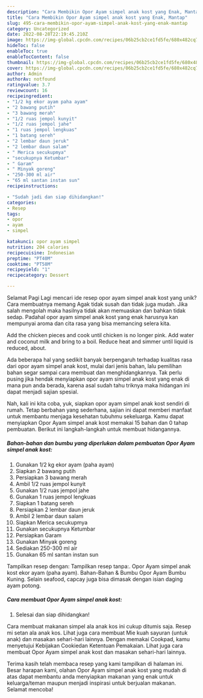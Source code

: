 ```yaml
---
description: "Cara Membikin Opor Ayam simpel anak kost yang Enak, Mantap"
title: "Cara Membikin Opor Ayam simpel anak kost yang Enak, Mantap"
slug: 495-cara-membikin-opor-ayam-simpel-anak-kost-yang-enak-mantap
category: Uncategorized
date: 2022-08-28T22:19:45.210Z
image: https://img-global.cpcdn.com/recipes/06b25cb2ce1fd5fe/680x482cq70/opor-ayam-simpel-anak-kost-foto-resep-utama.jpg
hideToc: false
enableToc: true
enableTocContent: false
thumbnail: https://img-global.cpcdn.com/recipes/06b25cb2ce1fd5fe/680x482cq70/opor-ayam-simpel-anak-kost-foto-resep-utama.jpg
cover: https://img-global.cpcdn.com/recipes/06b25cb2ce1fd5fe/680x482cq70/opor-ayam-simpel-anak-kost-foto-resep-utama.jpg
author: Admin
authorAv: notfound
ratingvalue: 3.7
reviewcount: 16
recipeingredient:
- "1/2 kg ekor ayam paha ayam"
- "2 bawang putih"
- "3 bawang merah"
- "1/2 ruas jempol kunyit"
- "1/2 ruas jempol jahe"
- "1 ruas jempol lengkuas"
- "1 batang sereh"
- "2 lembar daun jeruk"
- "2 lembar daun salam"
- " Merica secukupmya"
- "secukupnya Ketumbar"
- " Garam"
- " Minyak goreng"
- "250-300 ml air"
- "65 ml santan instan sun"
recipeinstructions:

- "Sudah jadi dan siap dihidangkan!"
categories:
- Resep
tags:
- opor
- ayam
- simpel

katakunci: opor ayam simpel 
nutrition: 204 calories
recipecuisine: Indonesian
preptime: "PT40M"
cooktime: "PT58M"
recipeyield: "1"
recipecategory: Dessert

---
```



Selamat Pagi Lagi mencari ide resep opor ayam simpel anak kost yang unik? Cara membuatnya memang Agak tidak susah dan tidak juga mudah. Jika salah mengolah maka hasilnya tidak akan memuaskan dan bahkan tidak sedap. Padahal opor ayam simpel anak kost yang enak harusnya kan mempunyai aroma dan cita rasa yang bisa memancing selera kita.


Add the chicken pieces and cook until chicken is no longer pink. Add water and coconut milk and bring to a boil. Reduce heat and simmer until liquid is reduced, about.

Ada beberapa hal yang sedikit banyak berpengaruh terhadap kualitas rasa dari opor ayam simpel anak kost, mulai dari jenis bahan, lalu pemilihan bahan segar sampai cara membuat dan menghidangkannya. Tak perlu pusing jika hendak menyiapkan opor ayam simpel anak kost yang enak di mana pun anda berada, karena asal sudah tahu triknya maka hidangan ini dapat menjadi sajian spesial.


Nah, kali ini kita coba, yuk, siapkan opor ayam simpel anak kost sendiri di rumah. Tetap berbahan yang sederhana, sajian ini dapat memberi manfaat untuk membantu menjaga kesehatan tubuhmu sekeluarga. Kamu dapat menyiapkan Opor Ayam simpel anak kost memakai 15 bahan dan 0 tahap pembuatan. Berikut ini langkah-langkah untuk membuat hidangannya.

<!--inarticleads1-->

##### Bahan-bahan dan bumbu yang diperlukan dalam pembuatan Opor Ayam simpel anak kost:

1. Gunakan 1/2 kg ekor ayam (paha ayam)
1. Siapkan 2 bawang putih
1. Persiapkan 3 bawang merah
1. Ambil 1/2 ruas jempol kunyit
1. Gunakan 1/2 ruas jempol jahe
1. Gunakan 1 ruas jempol lengkuas
1. Siapkan 1 batang sereh
1. Persiapkan 2 lembar daun jeruk
1. Ambil 2 lembar daun salam
1. Siapkan  Merica secukupmya
1. Gunakan secukupnya Ketumbar
1. Persiapkan  Garam
1. Gunakan  Minyak goreng
1. Sediakan 250-300 ml air
1. Gunakan 65 ml santan instan sun


Tampilkan resep dengan: Tampilkan resep tanpa:. Opor Ayam simpel anak kost ekor ayam (paha ayam). Bahan-Bahan &amp; Bumbu Opor Ayam Bumbu Kuning. Selain seafood, capcay juga bisa dimasak dengan isian daging ayam potong. 

<!--inarticleads2-->

##### Cara membuat Opor Ayam simpel anak kost:


1. Selesai dan siap dihidangkan!

Cara membuat makanan simpel ala anak kos ini cukup ditumis saja. Resep mi setan ala anak kos. Lihat juga cara membuat Mie kuah sayuran (untuk anak) dan masakan sehari-hari lainnya. Dengan memakai Cookpad, kamu menyetujui Kebijakan Cookiedan Ketentuan Pemakaian. Lihat juga cara membuat Opor Ayam simpel anak kost dan masakan sehari-hari lainnya. 

Terima kasih telah membaca resep yang kami tampilkan di halaman ini. Besar harapan kami, olahan Opor Ayam simpel anak kost yang mudah di atas dapat membantu anda menyiapkan makanan yang enak untuk keluarga/teman maupun menjadi inspirasi untuk berjualan makanan. Selamat mencoba!
